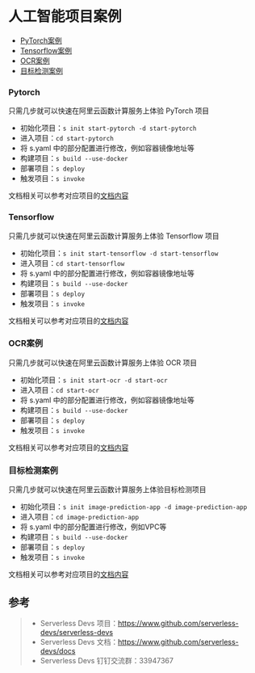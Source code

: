 # 人工智能项目案例

- [PyTorch案例](#Pytorch)
- [Tensorflow案例](#Tensorflow)
- [OCR案例](#OCR案例)
- [目标检测案例](#目标检测案例)

### Pytorch

只需几步就可以快速在阿里云函数计算服务上体验 PyTorch 项目

- 初始化项目：`s init start-pytorch -d start-pytorch`
- 进入项目：`cd start-pytorch`
- 将 s.yaml 中的部分配置进行修改，例如容器镜像地址等
- 构建项目：`s build --use-docker`
- 部署项目：`s deploy`
- 触发项目：`s invoke`

文档相关可以参考对应项目的[文档内容](./start-pytorch/src)

### Tensorflow

只需几步就可以快速在阿里云函数计算服务上体验 Tensorflow 项目

- 初始化项目：`s init start-tensorflow -d start-tensorflow`
- 进入项目：`cd start-tensorflow`
- 将 s.yaml 中的部分配置进行修改，例如容器镜像地址等
- 构建项目：`s build --use-docker`
- 部署项目：`s deploy`
- 触发项目：`s invoke`

文档相关可以参考对应项目的[文档内容](./start-tensorflow/src)

### OCR案例

只需几步就可以快速在阿里云函数计算服务上体验 OCR 项目

- 初始化项目：`s init start-ocr -d start-ocr`
- 进入项目：`cd start-ocr`
- 将 s.yaml 中的部分配置进行修改，例如容器镜像地址等
- 构建项目：`s build --use-docker`
- 部署项目：`s deploy`
- 触发项目：`s invoke`

文档相关可以参考对应项目的[文档内容](./start-ocr/src)

### 目标检测案例

只需几步就可以快速在阿里云函数计算服务上体验目标检测项目

- 初始化项目：`s init image-prediction-app -d image-prediction-app`
- 进入项目：`cd image-prediction-app`
- 将 s.yaml 中的部分配置进行修改，例如VPC等
- 构建项目：`s build --use-docker`
- 部署项目：`s deploy`
- 触发项目：`s invoke`

文档相关可以参考对应项目的[文档内容](./image-prediction-app/src)

## 参考

> - Serverless Devs 项目：https://www.github.com/serverless-devs/serverless-devs
> - Serverless Devs 文档：https://www.github.com/serverless-devs/docs
> - Serverless Devs 钉钉交流群：33947367
